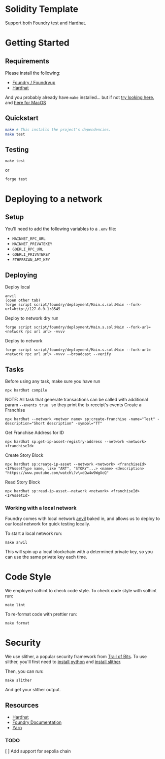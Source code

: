 
# Solidity Template 

Support both [Foundry](https://github.com/gakonst/foundry) test and [Hardhat](https://hardhat.org/).

# Getting Started

## Requirements

Please install the following:

-   [Foundry / Foundryup](https://github.com/gakonst/foundry)
-   [Hardhat](https://hardhat.org/hardhat-runner/docs/getting-started#overview) 

And you probably already have `make` installed... but if not [try looking here.](https://askubuntu.com/questions/161104/how-do-i-install-make) and [here for MacOS](https://stackoverflow.com/questions/1469994/using-make-on-os-x)

## Quickstart

```sh
make # This installs the project's dependencies.
make test
```

## Testing

```
make test
```

or

```
forge test
```

# Deploying to a network

## Setup

You'll need to add the following variables to a `.env` file:

-   `MAINNET_RPC_URL`
-   `MAINNET_PRIVATEKEY`
-   `GOERLI_RPC_URL`
-   `GOERLI_PRIVATEKEY`
-   `ETHERSCAN_API_KEY`

## Deploying

Deploy local
```
anvil
(open other tab)
forge script script/foundry/deployment/Main.s.sol:Main --fork-url=http://127.0.0.1:8545 
```

Deploy to network dry run
```
forge script script/foundry/deployment/Main.s.sol:Main --fork-url=<network rpc url url> -vvvv
```

Deploy to network
```
forge script script/foundry/deployment/Main.s.sol:Main --fork-url=<network rpc url url> -vvvv --broadcast --verify
```

## Tasks
Before using any task, make sure you have run
```
npx hardhat compile
```

NOTE: All task that generate transactions can be called with additional param `--events true ` so they print the tx receipt's events
Create a Franchise
```
npx hardhat --network <networ name> sp:create-franchise -name="Test" -description="Short description" -symbol="TT"
```

Get Franchise Address for ID
```
npx hardhat sp:get-ip-asset-registry-address --network <network> <franchiseId>
```

Create Story Block
```
npx hardhat sp:create-ip-asset --network <network> <franchiseId> <IPAssetType name, like "ART", "STORY"...> <name> <description> "https://www.youtube.com/watch\?v\=dQw4w9WgXcQ"
```

Read Story Block
```
npx hardhat sp:read-ip-asset--network <network> <franchiseId> <IPAssetId>
```

### Working with a local network

Foundry comes with local network [anvil](https://book.getfoundry.sh/anvil/index.html) baked in, and allows us to deploy to our local network for quick testing locally.

To start a local network run:

```
make anvil
```

This will spin up a local blockchain with a determined private key, so you can use the same private key each time.

# Code Style
We employed solhint to check code style.
To check code style with solhint run:
```
make lint
```
To re-format code with prettier run:
```
make format
```

# Security

We use slither, a popular security framework from [Trail of Bits](https://www.trailofbits.com/). To use slither, you'll first need to [install python](https://www.python.org/downloads/) and [install slither](https://github.com/crytic/slither#how-to-install).

Then, you can run:

```
make slither
```

And get your slither output.


## Resources
-   [Hardhat](https://hardhat.org/docs)
-   [Foundry Documentation](https://book.getfoundry.sh/)
-   [Yarn](https://yarnpkg.com/getting-started)

### TODO

[ ] Add support for sepolia chain 

